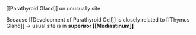 [[Parathyroid Gland]] on unusually site

Because [[Development of Parathyroid Cell]] is closely related to [[Thymus Gland]] → usual site is in **superiror [[Mediastinum]]**